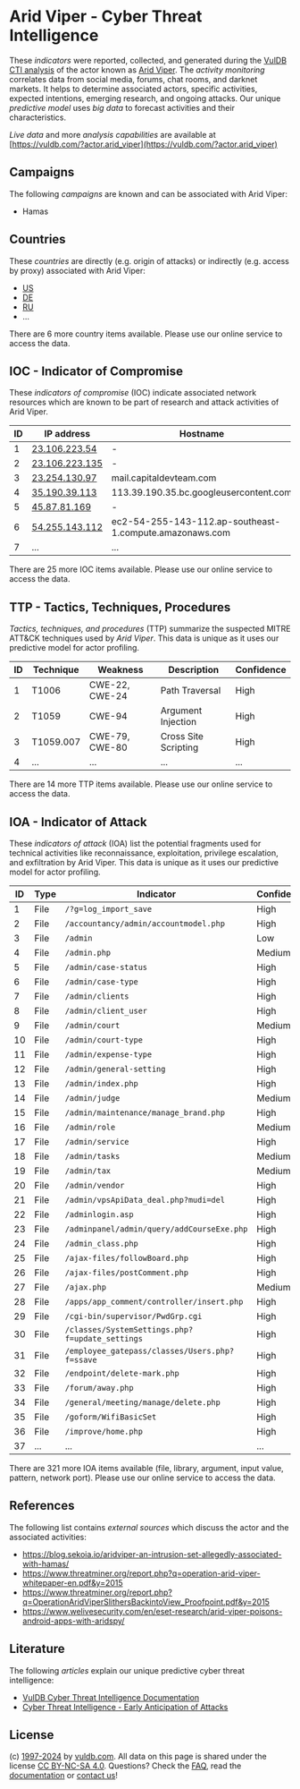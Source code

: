 # Arid Viper - Cyber Threat Intelligence

These _indicators_ were reported, collected, and generated during the [VulDB CTI analysis](https://vuldb.com/?kb.cti) of the actor known as [Arid Viper](https://vuldb.com/?actor.arid_viper). The _activity monitoring_ correlates data from social media, forums, chat rooms, and darknet markets. It helps to determine associated actors, specific activities, expected intentions, emerging research, and ongoing attacks. Our unique _predictive model_ uses _big data_ to forecast activities and their characteristics.

_Live data_ and more _analysis capabilities_ are available at [https://vuldb.com/?actor.arid_viper](https://vuldb.com/?actor.arid_viper)

## Campaigns

The following _campaigns_ are known and can be associated with Arid Viper:

* Hamas

## Countries

These _countries_ are directly (e.g. origin of attacks) or indirectly (e.g. access by proxy) associated with Arid Viper:

* [US](https://vuldb.com/?country.us)
* [DE](https://vuldb.com/?country.de)
* [RU](https://vuldb.com/?country.ru)
* ...

There are 6 more country items available. Please use our online service to access the data.

## IOC - Indicator of Compromise

These _indicators of compromise_ (IOC) indicate associated network resources which are known to be part of research and attack activities of Arid Viper.

ID | IP address | Hostname | Campaign | Confidence
-- | ---------- | -------- | -------- | ----------
1 | [23.106.223.54](https://vuldb.com/?ip.23.106.223.54) | - | - | High
2 | [23.106.223.135](https://vuldb.com/?ip.23.106.223.135) | - | - | High
3 | [23.254.130.97](https://vuldb.com/?ip.23.254.130.97) | mail.capitaldevteam.com | - | High
4 | [35.190.39.113](https://vuldb.com/?ip.35.190.39.113) | 113.39.190.35.bc.googleusercontent.com | - | Medium
5 | [45.87.81.169](https://vuldb.com/?ip.45.87.81.169) | - | - | High
6 | [54.255.143.112](https://vuldb.com/?ip.54.255.143.112) | ec2-54-255-143-112.ap-southeast-1.compute.amazonaws.com | - | Medium
7 | ... | ... | ... | ...

There are 25 more IOC items available. Please use our online service to access the data.

## TTP - Tactics, Techniques, Procedures

_Tactics, techniques, and procedures_ (TTP) summarize the suspected MITRE ATT&CK techniques used by _Arid Viper_. This data is unique as it uses our predictive model for actor profiling.

ID | Technique | Weakness | Description | Confidence
-- | --------- | -------- | ----------- | ----------
1 | T1006 | CWE-22, CWE-24 | Path Traversal | High
2 | T1059 | CWE-94 | Argument Injection | High
3 | T1059.007 | CWE-79, CWE-80 | Cross Site Scripting | High
4 | ... | ... | ... | ...

There are 14 more TTP items available. Please use our online service to access the data.

## IOA - Indicator of Attack

These _indicators of attack_ (IOA) list the potential fragments used for technical activities like reconnaissance, exploitation, privilege escalation, and exfiltration by Arid Viper. This data is unique as it uses our predictive model for actor profiling.

ID | Type | Indicator | Confidence
-- | ---- | --------- | ----------
1 | File | `/?g=log_import_save` | High
2 | File | `/accountancy/admin/accountmodel.php` | High
3 | File | `/admin` | Low
4 | File | `/admin.php` | Medium
5 | File | `/admin/case-status` | High
6 | File | `/admin/case-type` | High
7 | File | `/admin/clients` | High
8 | File | `/admin/client_user` | High
9 | File | `/admin/court` | Medium
10 | File | `/admin/court-type` | High
11 | File | `/admin/expense-type` | High
12 | File | `/admin/general-setting` | High
13 | File | `/admin/index.php` | High
14 | File | `/admin/judge` | Medium
15 | File | `/admin/maintenance/manage_brand.php` | High
16 | File | `/admin/role` | Medium
17 | File | `/admin/service` | High
18 | File | `/admin/tasks` | Medium
19 | File | `/admin/tax` | Medium
20 | File | `/admin/vendor` | High
21 | File | `/admin/vpsApiData_deal.php?mudi=del` | High
22 | File | `/adminlogin.asp` | High
23 | File | `/adminpanel/admin/query/addCourseExe.php` | High
24 | File | `/admin_class.php` | High
25 | File | `/ajax-files/followBoard.php` | High
26 | File | `/ajax-files/postComment.php` | High
27 | File | `/ajax.php` | Medium
28 | File | `/apps/app_comment/controller/insert.php` | High
29 | File | `/cgi-bin/supervisor/PwdGrp.cgi` | High
30 | File | `/classes/SystemSettings.php?f=update_settings` | High
31 | File | `/employee_gatepass/classes/Users.php?f=ssave` | High
32 | File | `/endpoint/delete-mark.php` | High
33 | File | `/forum/away.php` | High
34 | File | `/general/meeting/manage/delete.php` | High
35 | File | `/goform/WifiBasicSet` | High
36 | File | `/improve/home.php` | High
37 | ... | ... | ...

There are 321 more IOA items available (file, library, argument, input value, pattern, network port). Please use our online service to access the data.

## References

The following list contains _external sources_ which discuss the actor and the associated activities:

* https://blog.sekoia.io/aridviper-an-intrusion-set-allegedly-associated-with-hamas/
* https://www.threatminer.org/report.php?q=operation-arid-viper-whitepaper-en.pdf&y=2015
* https://www.threatminer.org/report.php?q=OperationAridViperSlithersBackintoView_Proofpoint.pdf&y=2015
* https://www.welivesecurity.com/en/eset-research/arid-viper-poisons-android-apps-with-aridspy/

## Literature

The following _articles_ explain our unique predictive cyber threat intelligence:

* [VulDB Cyber Threat Intelligence Documentation](https://vuldb.com/?kb.cti)
* [Cyber Threat Intelligence - Early Anticipation of Attacks](https://www.scip.ch/en/?labs.20201022)

## License

(c) [1997-2024](https://vuldb.com/?kb.changelog) by [vuldb.com](https://vuldb.com/?kb.about). All data on this page is shared under the license [CC BY-NC-SA 4.0](https://creativecommons.org/licenses/by-nc-sa/4.0/). Questions? Check the [FAQ](https://vuldb.com/?kb.faq), read the [documentation](https://vuldb.com/?kb) or [contact us](https://vuldb.com/?contact)!
